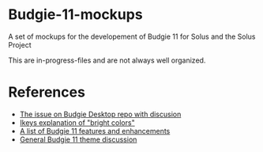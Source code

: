 # Budgie-11-mockups
A set of mockups for the developement of Budgie 11 for Solus and the Solus Project

This are in-progress-files and are not always well organized.

# References
* [The issue on Budgie Desktop repo with discusion](https://github.com/budgie-desktop/budgie-desktop/issues/763)
* [Ikeys explanation of "bright colors"](https://github.com/budgie-desktop/info/blob/master/mind_dump.md)
* [A list of Budgie 11 features and enhancements](https://github.com/budgie-desktop/info/blob/master/NEXT_NOTES.md)
* [General Budgie 11 theme discussion](https://github.com/budgie-desktop/budgie-desktop/issues/744)
